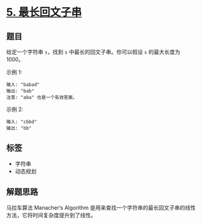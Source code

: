 # [5. 最长回文子串](https://leetcode-cn.com/problems/longest-palindromic-substring/)

## 题目

给定一个字符串 `s`，找到 `s` 中最长的回文子串。你可以假设 `s` 的最大长度为 1000。

示例 1:
```text
输入: "babad"
输出: "bab"
注意: "aba" 也是一个有效答案。
```

示例 2:
```text
输入: "cbbd"
输出: "bb"
```

## 标签

- 字符串
- 动态规划

## 解题思路

马拉车算法 Manacher‘s Algorithm 是用来查找一个字符串的最长回文子串的线性方法，它将时间复杂度提升到了线性。
